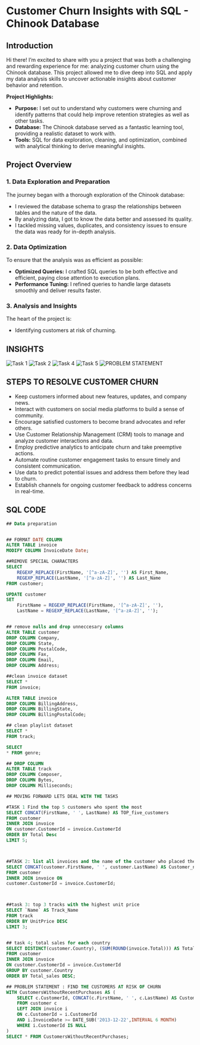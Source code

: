 # **Customer Churn Insights with SQL - Chinook Database**
## **Introduction**
Hi there! I’m excited to share with you a project that was both a challenging and rewarding experience for me: analyzing customer churn using the Chinook database. This project allowed me to dive deep into SQL and apply my data analysis skills to uncover actionable insights about customer behavior and retention.


**Project Highlights:**
- **Purpose:** I set out to understand why customers were churning and identify patterns that could help improve retention strategies as well as other tasks.
- **Database:** The Chinook database served as a fantastic learning tool, providing a realistic dataset to work with.
- **Tools:** SQL for data exploration, cleaning, and optimization, combined with analytical thinking to derive meaningful insights.

## **Project Overview**

### **1. Data Exploration and Preparation**

The journey began with a thorough exploration of the Chinook database:
- I reviewed the database schema to grasp the relationships between tables and the nature of the data.
- By analyzing data, I got to know the data better and assessed its quality.
- I tackled missing values, duplicates, and consistency issues to ensure the data was ready for in-depth analysis.

### **2. Data Optimization**

To ensure that the analysis was as efficient as possible:
- **Optimized Queries:** I crafted SQL queries to be both effective and efficient, paying close attention to execution plans.
- **Performance Tuning:** I refined queries to handle large datasets smoothly and deliver results faster.

### **3. Analysis and Insights**
The heart of the project is:
-  Identifying customers at risk of churning.

  ## INSIGHTS 
![Task 1](https://github.com/user-attachments/assets/3670214e-534c-4e74-b8f4-6010f06c6a42)
![Task 2](https://github.com/user-attachments/assets/1ab88d6e-e9be-4600-9de4-de5660a98b82)
![Task 4](https://github.com/user-attachments/assets/560df49c-dce2-4b1d-848a-60136cfdf668)
![Task 5](https://github.com/user-attachments/assets/89493f69-c258-403e-b5d2-814b2e0a2471)
![PROBLEM STATEMENT ](https://github.com/user-attachments/assets/a9775043-d2d5-4e2c-a531-2162ada3d98b)

## STEPS TO RESOLVE CUSTOMER CHURN 
- Keep customers informed about new features, updates, and company news.
- Interact with customers on social media platforms to build a sense of community.
- Encourage satisfied customers to become brand advocates and refer others.
- Use Customer Relationship Management (CRM) tools to manage and analyze customer interactions and data.
- Employ predictive analytics to anticipate churn and take preemptive actions.
- Automate routine customer engagement tasks to ensure timely and consistent communication.
- Use data to predict potential issues and address them before they lead to churn.
- Establish channels for ongoing customer feedback to address concerns in real-time.

## **SQL CODE**
```sql
## Data preparation


## FORMAT DATE COLUMN 
ALTER TABLE invoice
MODIFY COLUMN InvoiceDate Date;

##REMOVE SPECIAL CHARACTERS 
SELECT
    REGEXP_REPLACE(FirstName, '[^a-zA-Z]', '') AS First_Name,
    REGEXP_REPLACE(LastName, '[^a-zA-Z]', '') AS Last_Name
FROM customer;

UPDATE customer
SET
    FirstName = REGEXP_REPLACE(FirstName, '[^a-zA-Z]', ''),
    LastName = REGEXP_REPLACE(LastName, '[^a-zA-Z]', '');


## remove nulls and drop unneccesary columns 
ALTER TABLE customer
DROP COLUMN Company,
DROP COLUMN State,
DROP COLUMN PostalCode,
DROP COLUMN Fax,
DROP COLUMN Email,
DROP COLUMN Address; 

##clean invoice dataset
SELECT *  
FROM invoice;

ALTER TABLE invoice
DROP COLUMN BillingAddress,
DROP COLUMN BillingState,
DROP COLUMN BillingPostalCode;

## clean playlist dataset 
SELECT *
FROM track;

SELECT
* FROM genre;

## DROP COLUMN
ALTER TABLE track
DROP COLUMN Composer,
DROP COLUMN Bytes,
DROP COLUMN Milliseconds;

## MOVING FORWARD LETS DEAL WITH THE TASKS 

#TASK 1 Find the top 5 customers who spent the most
SELECT CONCAT(FirstName, ' ', LastName) AS TOP_five_customers
FROM customer
INNER JOIN invoice
ON customer.CustomerId = invoice.CustomerId
ORDER BY Total Desc
LIMIT 5;



##TASK 2: list all invoices and the name of the customer who placed them 
SELECT CONCAT(customer.FirstName, ' ', customer.LastName) AS Customer_name, invoice.InvoiceId
FROM customer 
INNER JOIN invoice ON
customer.CustomerId = invoice.CustomerId;



##task 3: top 3 tracks with the highest unit price 
SELECT `Name` AS Track_Name
FROM track
ORDER BY UnitPrice DESC
LIMIT 3;


## task 4; total sales for each country 
SELECT DISTINCT(customer.Country), (SUM(ROUND(invoice.Total))) AS Total_sales
FROM customer
INNER JOIN invoice
ON customer.CustomerId = invoice.CustomerId
GROUP BY customer.Country
ORDER BY Total_sales DESC;

## PROBLEM STATEMENT : FIND THE CUSTOMERS AT RISK OF CHURN
WITH CustomersWithoutRecentPurchases AS (
    SELECT c.CustomerId, CONCAT(c.FirstName, ' ', c.LastName) AS Customer_Name
    FROM customer c
    LEFT JOIN invoice i 
    ON c.CustomerId = i.CustomerId
    AND i.InvoiceDate >= DATE_SUB('2013-12-22',INTERVAL 6 MONTH)
    WHERE i.CustomerId IS NULL
)
SELECT * FROM CustomersWithoutRecentPurchases;
```

